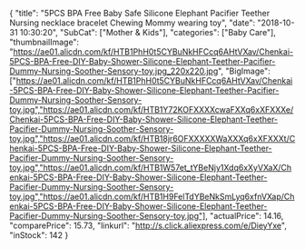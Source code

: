 {
	"title": "5PCS BPA Free Baby Safe Silicone Elephant Pacifier Teether Nursing necklace bracelet Chewing Mommy wearing toy",
	"date": "2018-10-31 10:30:20",
	"SubCat": ["Mother & Kids"],
	"categories": ["Baby Care"],
	"thumbnailImage": "https://ae01.alicdn.com/kf/HTB1PhH0t5CYBuNkHFCcq6AHtVXav/Chenkai-5PCS-BPA-Free-DIY-Baby-Shower-Silicone-Elephant-Teether-Pacifier-Dummy-Nursing-Soother-Sensory-toy.jpg_220x220.jpg",
	"BigImage": ["https://ae01.alicdn.com/kf/HTB1PhH0t5CYBuNkHFCcq6AHtVXav/Chenkai-5PCS-BPA-Free-DIY-Baby-Shower-Silicone-Elephant-Teether-Pacifier-Dummy-Nursing-Soother-Sensory-toy.jpg","https://ae01.alicdn.com/kf/HTB1Y72KOFXXXXcwaFXXq6xXFXXXe/Chenkai-5PCS-BPA-Free-DIY-Baby-Shower-Silicone-Elephant-Teether-Pacifier-Dummy-Nursing-Soother-Sensory-toy.jpg","https://ae01.alicdn.com/kf/HTB18jr6OFXXXXXWaXXXq6xXFXXXt/Chenkai-5PCS-BPA-Free-DIY-Baby-Shower-Silicone-Elephant-Teether-Pacifier-Dummy-Nursing-Soother-Sensory-toy.jpg","https://ae01.alicdn.com/kf/HTB1W57et_tYBeNjy1Xdq6xXyVXaX/Chenkai-5PCS-BPA-Free-DIY-Baby-Shower-Silicone-Elephant-Teether-Pacifier-Dummy-Nursing-Soother-Sensory-toy.jpg","https://ae01.alicdn.com/kf/HTB1H9FelTdYBeNkSmLyq6xfnVXap/Chenkai-5PCS-BPA-Free-DIY-Baby-Shower-Silicone-Elephant-Teether-Pacifier-Dummy-Nursing-Soother-Sensory-toy.jpg"],
	"actualPrice": 14.16,
	"comparePrice": 15.73,
	"linkurl": "http://s.click.aliexpress.com/e/DieyYxe",
	"inStock": 142
}
